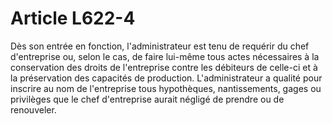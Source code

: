 # Article L622-4

Dès son entrée en fonction, l'administrateur est tenu de requérir du chef d'entreprise ou, selon le cas, de faire lui-même tous actes nécessaires à la conservation des droits de l'entreprise contre les débiteurs de celle-ci et à la préservation des capacités de production.   L'administrateur a qualité pour inscrire au nom de l'entreprise tous hypothèques, nantissements, gages ou privilèges que le chef d'entreprise aurait négligé de prendre ou de renouveler.